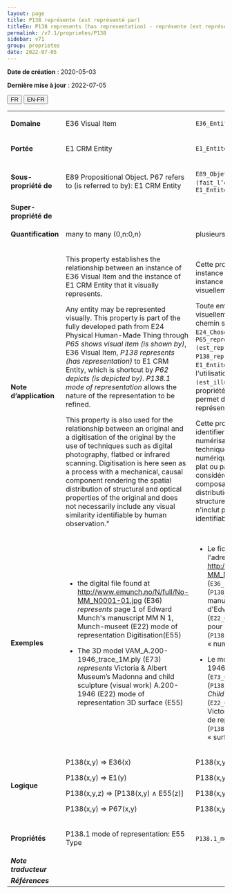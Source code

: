 ```yaml
---
layout: page
title: P138 représente (est représenté par)
titleEn: P138 represents (has representation) - représente (est représenté par)
permalink: /v7.1/proprietes/P138
sidebar: v71
group: proprietes
date: 2022-07-05
---
```


**Date de création** : 2020-05-03

**Dernière mise à jour** : 2022-07-05

<div class="lang-buttons">
  <button id="fr" class="activate">FR</button>
  <button id="en-fr">EN-FR</button>
</div>

<table>
				<tbody>
				<tr>
					<td><strong>Domaine</strong></td>
					<td class="en"><p>E36 Visual Item</p>
							</td>
						<td><p><code class="language-plaintext highlighter-rouge">E36_Entité_visuelle</code></p>
							</td>
						</tr>
					<tr>
					<td><strong>Portée</strong></td>
					<td class="en"><p>E1 CRM Entity</p>
							</td>
						<td><p><code class="language-plaintext highlighter-rouge">E1_Entité_CRM</code></p>
							</td>
						</tr>
					<tr>
					<td><strong>Sous-propriété de</strong></td>
					<td class="en"><p>E89 Propositional Object. P67 refers to (is referred to by): E1 CRM Entity</p>
							</td>
						<td><p><code class="language-plaintext highlighter-rouge">E89_Objet_propositionnel</code>. <code class="language-plaintext highlighter-rouge">P67_renvoie_à (fait_l’objet_d’un_renvoi_par)</code> : <code class="language-plaintext highlighter-rouge">E1_Entité_CRM</code></p>
							</td>
						</tr>
					<tr>
					<td><strong>Super-propriété de</strong></td>
					<td class="en"><p></p>
							</td>
						<td><p></p>
							</td>
						</tr>
					<tr>
					<td><strong>Quantification</strong></td>
					<td class="en"><p>many to many (0,n:0,n)</p>
							</td>
						<td><p>plusieurs à plusieurs (0,n:0,n)</p>
							</td>
						</tr>
					<tr>
					<td><strong>Note d’application</strong></td>
					<td class="en"><p>This property establishes the relationship between an instance of E36 Visual Item and the instance of E1 CRM Entity that it visually represents. </p>
							<p></p>
							<p>Any entity may be represented visually. This property is part of the fully developed path from E24 Physical Human-Made Thing through <em>P65 shows visual item (is shown by)</em>, E36 Visual Item, <em>P138 represents (has representation)</em> to E1 CRM Entity, which is shortcut by <em>P62 depicts (is depicted by)</em>. <em>P138.1 mode of representation</em> allows the nature of the representation to be refined. </p>
							<p></p>
							<p>This property is also used for the relationship between an original and a digitisation of the original by the use of techniques such as digital photography, flatbed or infrared scanning. Digitisation is here seen as a process with a mechanical, causal component rendering the spatial distribution of structural and optical properties of the original and does not necessarily include any visual similarity identifiable by human observation."</p>
							</td>
						<td><p>Cette propriété établit la relation entre une instance de <code class="language-plaintext highlighter-rouge">E36_Entité_visuelle</code> et une instance de <code class="language-plaintext highlighter-rouge">E1_Entité_CRM</code> qu'elle représente visuellement.</p>
							<p></p>
							<p>Toute entité peut être représentée visuellement. Cette propriété fait partie du chemin sémantique complètement développé <code class="language-plaintext highlighter-rouge">E24_Chose_matérielle_élaborée_par_l’humain</code>, <code class="language-plaintext highlighter-rouge">P65_représente_l’entité_visuelle (est_représenté_par)</code>, <code class="language-plaintext highlighter-rouge">E36_Entité_visuelle</code>, <code class="language-plaintext highlighter-rouge">P138_représente (est_représenté_par)</code>, <code class="language-plaintext highlighter-rouge">E1_Entité_CRM</code>, qui peut être raccourci par l'utilisation de <code class="language-plaintext highlighter-rouge">P62_illustre (est_illustré_par)</code>. L'utilisation de la propriété <code class="language-plaintext highlighter-rouge">P138.1_mode_de_représentation</code> permet de préciser la nature de la représentation.</p>
							<p></p>
							<p>Cette propriété est aussi utilisée pour identifier la relation entre un original et une numérisation de celui-ci par l'utilisation de techniques telles que la photographie numérique, la numérisation par balayage à plat ou par infrarouge. La numérisation est ici considérée comme un processus avec une composante mécanique et causale rendant la distribution spatiale des propriétés structurelles et optiques de l'original et n'inclut pas nécessairement une similitude identifiable par l'observation humaine.  </p>
							</td>
						</tr>
					<tr>
					<td><strong>Exemples</strong></td>
					<td class="en"><ul><li><p>the digital file found at <a href="http://www.emunch.no/N/full/No-MM_N0001-01.jpg"><span class="underline">http://www.emunch.no/N/full/No-MM_N0001-01.jpg</span></a> (E36) <em>represents</em> page 1 of Edward Munch's manuscript MM N 1, Munch-museet (E22) mode of representation Digitisation(E55)</p>
							</li>
									<li><p>The 3D model VAM_A.200-1946_trace_1M.ply (E73) <em>represents</em> Victoria & Albert Museum’s Madonna and child sculpture (visual work) A.200-1946 (E22) mode of representation 3D surface (E55)</p>
							</li></ul>
										</td>
						<td><ul><li><p>Le fichier numérique consultable à l'adresse <a href="http://www.emunch.no/N/full/No-MM_N0001-01.jpg"><span class="underline">http://www.emunch.no/N/full/No-MM_N0001-01.jpg</span></a> (<code class="language-plaintext highlighter-rouge">E36_Entité_visuelle</code>) représente (<code class="language-plaintext highlighter-rouge">P138_représente</code>) la première page du manuscrit MM N 1, Munchmuseet d'Edvard Munch (<code class="language-plaintext highlighter-rouge">E22_Objet_élaboré_par_l’humain</code>) et a pour mode de représentation (<code class="language-plaintext highlighter-rouge">P138.1_mode_de_représentation</code>) « numérisation » (<code class="language-plaintext highlighter-rouge">E55_Type</code>)</p>
							</li>
									<li><p>Le modèle 3D VAM_A.200-1946_trace_1M.ply (<code class="language-plaintext highlighter-rouge">E73_Objet_informationnel</code>) représente (<code class="language-plaintext highlighter-rouge">P138_représente</code>) la sculpture <em>Virgin and Child</em> A.200-1946 (<code class="language-plaintext highlighter-rouge">E22_Objet_élaboré_par_l’humain</code>) du Victoria & Albert Museum et a pour mode de représentation (<code class="language-plaintext highlighter-rouge">P138.1_mode_de_représentation</code>) « surface 3D » (<code class="language-plaintext highlighter-rouge">E55_Type</code>) </p>
							</li></ul>
										</td>
						</tr>
					<tr>
					<td><strong>Logique</strong></td>
					<td class="en"><p>P138(x,y) ⇒ E36(x) </p>
							<p>P138(x,y) ⇒ E1(y) </p>
							<p>P138(x,y,z) ⇒ [P138(x,y) ∧ E55(z)] </p>
							<p>P138(x,y) ⇒ P67(x,y)</p>
							</td>
						<td><p>P138(x,y) ⇒ E36(x) </p>
							<p>P138(x,y) ⇒ E1(y)</p>
							<p>P138(x,y,z) ⇒ [P138(x,y) ∧ E55(z)] </p>
							<p>P138(x,y) ⇒ P67(x,y)</p>
							</td>
						</tr>
					<tr>
					<td><strong>Propriétés</strong></td>
					<td class="en"><p>P138.1 mode of representation: E55 Type </p>
							</td>
						<td><p><code class="language-plaintext highlighter-rouge">P138.1_mode_de_représentation</code> : <code class="language-plaintext highlighter-rouge">E55_Type</code></p>
							</td>
						</tr>
					<tr>
					<td><strong><em>Note traducteur</em></strong></td>
					<td colspan="2"><p></p>
							</td>
						</tr>
					<tr>
					<td><strong><em>Références</em></strong></td>
					<td colspan="2"><p><em></em></p>
							</td>
						</tr>
					</tbody>
				</table>
				